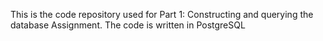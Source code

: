 This is the code repository used for Part 1: Constructing and querying the database Assignment.
The code is written in PostgreSQL
